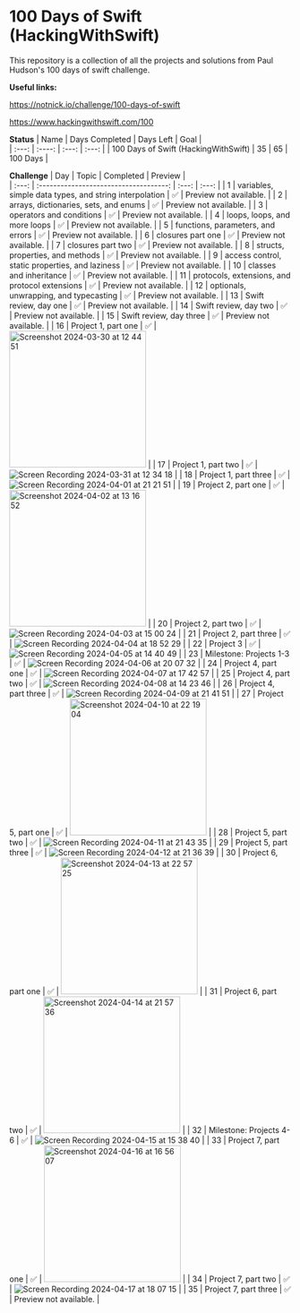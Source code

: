 # 100 Days of Swift (HackingWithSwift)

This repository is a collection of all the projects and solutions from Paul Hudson's 100 days of swift challenge.

**Useful links:**

https://notnick.io/challenge/100-days-of-swift

https://www.hackingwithswift.com/100

**Status**
| Name                              | Days Completed | Days Left | Goal     |      
| :---:                             | :----:         | :---:     | :---:    |
| 100 Days of Swift (HackingWithSwift) | 35              | 65       | 100 Days |

**Challenge**
| Day | Topic                              | Completed | Preview                |      
| :---: | :------------------------------------: | :---:     | :---:                  |
| 1   | variables, simple data types, and string interpolation | ✅       | Preview not available. |
| 2   | arrays, dictionaries, sets, and enums | ✅       | Preview not available. |
| 3   | operators and conditions | ✅       | Preview not available. |
| 4   | loops, loops, and more loops | ✅       | Preview not available. |
| 5   | functions, parameters, and errors | ✅       | Preview not available. |
| 6   | closures part one | ✅       | Preview not available. |
| 7   | closures part two | ✅       | Preview not available. |
| 8   | structs, properties, and methods | ✅       | Preview not available. |
| 9   | access control, static properties, and laziness | ✅       | Preview not available. |
| 10   | classes and inheritance | ✅       | Preview not available. |
| 11   | protocols, extensions, and protocol extensions | ✅       | Preview not available. |
| 12   | optionals, unwrapping, and typecasting | ✅       | Preview not available. |
| 13   | Swift review, day one | ✅       | Preview not available. |
| 14   | Swift review, day two | ✅       | Preview not available. |
| 15   | Swift review, day three | ✅       | Preview not available. |
| 16   | Project 1, part one | ✅       | <img width="244" alt="Screenshot 2024-03-30 at 12 44 51" src="https://github.com/alsonick/100-days-of-swift/assets/101022772/968f2c06-2727-4467-b59a-4e1e13b13a03"> |
| 17   | Project 1, part two | ✅       |  ![Screen Recording 2024-03-31 at 12 34 18](https://github.com/alsonick/100-days-of-swift/assets/101022772/505420bd-424b-4b57-a2ba-e95f49b7057b) |
| 18   | Project 1, part three | ✅       | ![Screen Recording 2024-04-01 at 21 21 51](https://github.com/alsonick/100-days-of-swift/assets/101022772/75d2a8ee-cd7d-4872-ac6f-a588e3bb2cd3) |
| 19   | Project 2, part one | ✅       | <img width="244" alt="Screenshot 2024-04-02 at 13 16 52" src="https://github.com/alsonick/100-days-of-swift/assets/101022772/14a04f47-3316-44be-bc0e-0ce8e1b117c3"> |
| 20   | Project 2, part two | ✅       | ![Screen Recording 2024-04-03 at 15 00 24](https://github.com/alsonick/100-days-of-swift/assets/101022772/625501f9-f7a4-4bb7-b47f-057ca1bac409) |
| 21   | Project 2, part three | ✅       | ![Screen Recording 2024-04-04 at 18 52 29](https://github.com/alsonick/100-days-of-swift/assets/101022772/b28f1ced-7e4c-4547-b72a-32b4b4e93cfd) |
| 22   | Project 3 | ✅       | ![Screen Recording 2024-04-05 at 14 40 49](https://github.com/alsonick/100-days-of-swift/assets/101022772/58747e6b-ffb8-437d-a097-bad1843f37cf) |
| 23   | Milestone: Projects 1-3 | ✅       | ![Screen Recording 2024-04-06 at 20 07 32](https://github.com/alsonick/100-days-of-swift/assets/101022772/435206b3-6456-4082-b1e5-2c93a6b60d0b) |
| 24   | Project 4, part one | ✅       | ![Screen Recording 2024-04-07 at 17 42 57](https://github.com/alsonick/100-days-of-swift/assets/101022772/dfdcc02e-b34c-4edb-b143-f395292d1c62) |
| 25   | Project 4, part two | ✅       | ![Screen Recording 2024-04-08 at 14 23 46](https://github.com/alsonick/100-days-of-swift/assets/101022772/66880983-59f1-4252-8d75-88637ebe4d0a) |
| 26   | Project 4, part three | ✅       | ![Screen Recording 2024-04-09 at 21 41 51](https://github.com/alsonick/100-days-of-swift/assets/101022772/78ee9283-5f52-4745-aef7-1d24930883d9) |
| 27   | Project 5, part one | ✅       | <img width="244" alt="Screenshot 2024-04-10 at 22 19 04" src="https://github.com/alsonick/100-days-of-swift/assets/101022772/b049a191-417d-42cb-a0cd-00db6e8b35e3"> |
| 28   | Project 5, part two | ✅       | ![Screen Recording 2024-04-11 at 21 43 35](https://github.com/alsonick/100-days-of-swift/assets/101022772/dca22e90-9812-4eff-90cb-5f1db41585fd) |
| 29   | Project 5, part three | ✅       | ![Screen Recording 2024-04-12 at 21 36 39](https://github.com/alsonick/100-days-of-swift/assets/101022772/ab3bbb6a-cd4b-44d7-80cf-99896a970e46) |
| 30   | Project 6, part one | ✅       | <img width="244" alt="Screenshot 2024-04-13 at 22 57 25" src="https://github.com/alsonick/100-days-of-swift/assets/101022772/215af2c0-92e7-4827-a2ea-9514f80f1280"> |
| 31   | Project 6, part two | ✅       | <img width="244" alt="Screenshot 2024-04-14 at 21 57 36" src="https://github.com/alsonick/100-days-of-swift/assets/101022772/ea1926b9-2f3b-4a3b-83f6-76b278787a4a"> |
| 32   | Milestone: Projects 4-6 | ✅       | ![Screen Recording 2024-04-15 at 15 38 40](https://github.com/alsonick/100-days-of-swift/assets/101022772/91fab59b-10c8-4fb1-871a-f6d26437a428) |
| 33   | Project 7, part one | ✅       | <img width="244" alt="Screenshot 2024-04-16 at 16 56 07" src="https://github.com/alsonick/100-days-of-swift/assets/101022772/bdc9f3df-0385-448b-8e78-39f3ee7238f2"> |
| 34   | Project 7, part two | ✅       | ![Screen Recording 2024-04-17 at 18 07 15](https://github.com/alsonick/100-days-of-swift/assets/101022772/84b24e23-1472-4185-ba3e-a7fb4157a3a3) |
| 35   | Project 7, part three | ✅       | Preview not available. |
